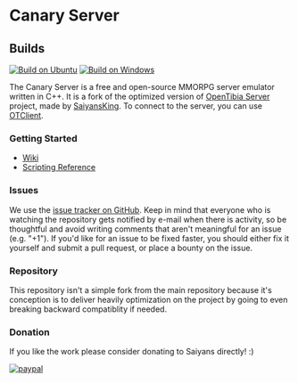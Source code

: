 Canary Server
===============

## Builds
[![Build on Ubuntu](https://github.com/opentibiabr/canary-server/workflows/Build%20on%20Ubuntu/badge.svg)](https://github.com/opentibiabr/canary-server/actions?query=workflow%3A%22Build+on+Ubuntu%22)
[![Build on Windows](https://github.com/opentibiabr/canary-server/workflows/Build%20on%20Windows/badge.svg)](https://github.com/opentibiabr/canary-server/actions?query=workflow%3A%22Build+on+Windows%22)

The Canary Server is a free and open-source MMORPG server emulator written in C++. It is a fork of the optimized version of [OpenTibia Server](https://github.com/SaiyansKing/optimized_forgottenserver) project, made by [SaiyansKing](https://github.com/SaiyansKing). To connect to the server, you can use [OTClient](https://github.com/opentibiabr/otclient/tree/canary).

### Getting Started

* [Wiki](https://github.com/opentibiabr/canary-server/wiki)
* [Scripting Reference](https://github.com/otland/forgottenserver/wiki/Script-Interface)

### Issues

We use the [issue tracker on GitHub](https://github.com/opentibiabr/canary-server/issues). Keep in mind that everyone who is watching the repository gets notified by e-mail when there is activity, so be thoughtful and avoid writing comments that aren't meaningful for an issue (e.g. "+1"). If you'd like for an issue to be fixed faster, you should either fix it yourself and submit a pull request, or place a bounty on the issue.

### Repository

This repository isn't a simple fork from the main repository because it's conception is to deliver heavily optimization on the project by going to even breaking backward compatiblity if needed.

### Donation
If you like the work please consider donating to Saiyans directly! :)

[![paypal](https://www.paypalobjects.com/en_US/i/btn/btn_donateCC_LG.gif)](https://www.paypal.com/cgi-bin/webscr?cmd=_donations&business=jakubkubina@hotmail.com&rm=0&currency_code=USD)
